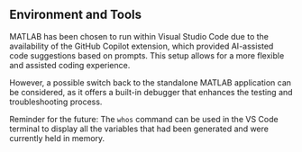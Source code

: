 ## Environment and Tools

MATLAB has been chosen to run within Visual Studio Code due to the availability of the GitHub Copilot extension, which provided AI-assisted code suggestions based on prompts. This setup allows for a more flexible and assisted coding experience.

However, a possible switch back to the standalone MATLAB application can be considered, as it offers a built-in debugger that enhances the testing and troubleshooting process.

Reminder for the future:
The `whos` command can be used in the VS Code terminal to display all the variables that had been generated and were currently held in memory.
